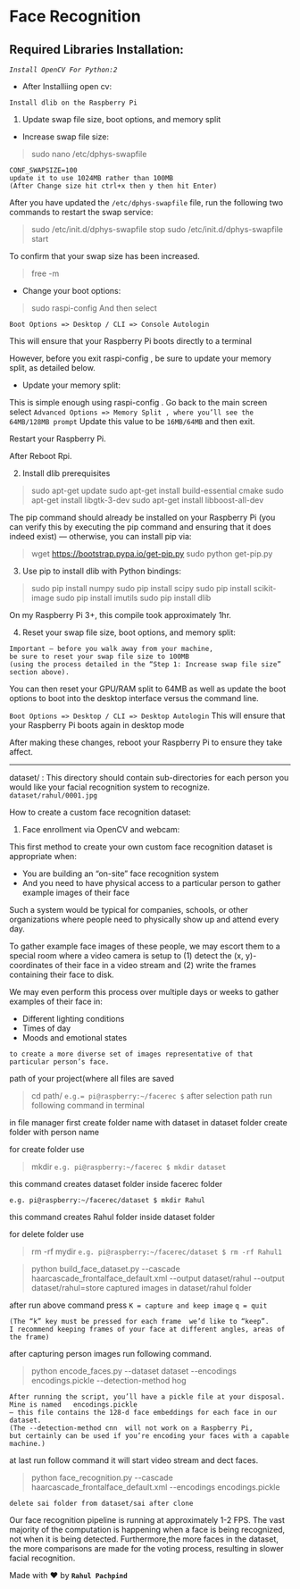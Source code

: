 # Face Recognition

## Required Libraries Installation:

_`Install OpenCV For Python:2`_


* After Installiing open cv:

`Install dlib on the Raspberry Pi`

1. Update swap file size, boot options, and memory split

* Increase swap file size:

>sudo nano /etc/dphys-swapfile
```
CONF_SWAPSIZE=100
update it to use 1024MB rather than 100MB
(After Change size hit ctrl+x then y then hit Enter)
```

After you have updated the `/etc/dphys-swapfile`  file, 
run the following two commands to restart the swap service:
>sudo /etc/init.d/dphys-swapfile stop
>sudo /etc/init.d/dphys-swapfile start

To confirm that your swap size has been increased.
>free -m

* Change your boot options:
>sudo raspi-config
And then select
 
`Boot Options => Desktop / CLI => Console Autologin`

This will ensure that your Raspberry Pi boots directly to a terminal

However, before you exit raspi-config , be sure to update your memory split, as detailed below.

* Update your memory split:

This is simple enough using raspi-config . 
Go back to the main screen
select `Advanced Options => Memory Split , where you’ll see the 64MB/128MB prompt`
Update this value to be `16MB/64MB` and then exit.

Restart your Raspberry Pi.

After Reboot Rpi.

2. Install dlib prerequisites

>sudo apt-get update
>sudo apt-get install build-essential cmake
>sudo apt-get install libgtk-3-dev
>sudo apt-get install libboost-all-dev

The pip  command should already be installed on your Raspberry Pi 
(you can verify this by executing the pip  command and ensuring that it does indeed exist) 
— otherwise, you can install pip  via:

>wget https://bootstrap.pypa.io/get-pip.py
>sudo python get-pip.py

3. Use pip to install dlib with Python bindings:

>sudo pip install numpy
>sudo pip install scipy
>sudo pip install scikit-image
>sudo pip install imutils
>sudo pip install dlib

On my Raspberry Pi 3+, this compile took approximately 1hr.

4. Reset your swap file size, boot options, and memory split:

```
Important — before you walk away from your machine, 
be sure to reset your swap file size to 100MB 
(using the process detailed in the “Step 1: Increase swap file size” section above).
```
You can then reset your GPU/RAM split to 64MB as well as update the boot options 
to boot into the desktop interface versus the command line.

`Boot Options => Desktop / CLI => Desktop Autologin`
This will ensure that your Raspberry Pi boots again in desktop mode

After making these changes, reboot your Raspberry Pi to ensure they take affect.

*************************************************************************************

dataset/ : 
This directory should contain sub-directories for each person you would like your facial recognition system to recognize.
`dataset/rahul/0001.jpg`

How to create a custom face recognition dataset:

1. Face enrollment via OpenCV and webcam:

This first method to create your own custom face recognition dataset is appropriate when:

* You are building an “on-site” face recognition system
* And you need to have physical access to a particular person to gather example images of their face

Such a system would be typical for companies, schools, 
or other organizations where people need to physically show up and attend every day.

To gather example face images of these people, we may escort them to a special room where a video camera is setup to (1) 
detect the (x, y)-coordinates of their face in a video stream and (2) write the frames containing their face to disk.

We may even perform this process over multiple days or weeks to gather examples of their face in:

* Different lighting conditions
* Times of day
* Moods and emotional states

`to create a more diverse set of images representative of that particular person’s face.`

path of your project(where all files are saved
>cd path/
`e.g.= pi@raspberry:~/facerec $`
after selection path run following command in terminal

in file manager first create folder name with dataset
in dataset folder create folder with person name

for create folder use 
>mkdir <foldername>
`e.g. pi@raspberry:~/facerec $ mkdir dataset`

this command creates dataset folder inside facerec folder

`e.g. pi@raspberry:~/facerec/dataset $ mkdir Rahul`

this command creates Rahul folder inside dataset folder

for delete folder use 
>rm -rf mydir
`e.g. pi@raspberry:~/facerec/dataset $ rm -rf Rahul1`

>python build_face_dataset.py --cascade haarcascade_frontalface_default.xml --output dataset/rahul --output dataset/rahul=store captured images in dataset/rahul folder

after run above command press 
`K = capture and keep image`
`q = quit`
```
(The “k” key must be pressed for each frame  we’d like to “keep”. 
I recommend keeping frames of your face at different angles, areas of the frame)
```

after capturing person images run following command.

>python encode_faces.py --dataset dataset --encodings encodings.pickle --detection-method hog

```
After running the script, you’ll have a pickle file at your disposal. Mine is named   encodings.pickle  
— this file contains the 128-d face embeddings for each face in our dataset.
(The --detection-method cnn  will not work on a Raspberry Pi,
but certainly can be used if you’re encoding your faces with a capable machine.)
```
at last run follow command it will start video stream and dect faces.

>python face_recognition.py --cascade haarcascade_frontalface_default.xml --encodings encodings.pickle




`delete sai folder from dataset/sai after clone`

Our face recognition pipeline is running at approximately 1-2 FPS. 
The vast majority of the computation is happening when a face is being recognized, 
not when it is being detected. Furthermore,the more faces in the dataset,
the more comparisons are made for the voting process, 
resulting in slower facial recognition.







Made with :heart: by **`Rahul Pachpind`**











